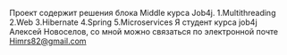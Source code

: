 Проект содержит решения блока Middle курса Job4j.
1.Multithreading
2.Web
3.Hibernate
4.Spring
5.Microservices
Я студент курса job4j Алексей Новоселов,
cо мной можно связаться по электронной почте Himrs82@gmail.com

